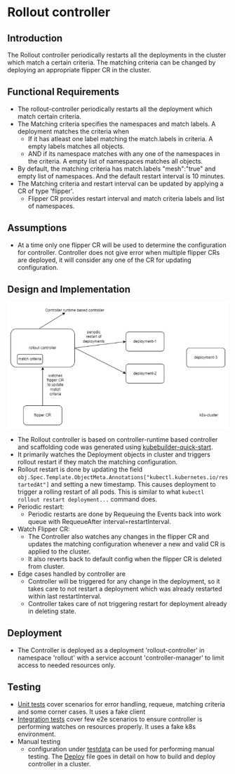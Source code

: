 # Rollout controller

## Introduction
  The Rollout controller periodically restarts all the deployments in the cluster which match a certain criteria. The matching criteria can be changed by deploying an appropriate flipper CR in the cluster.

## Functional Requirements
- The rollout-controller periodically restarts all the deployment which match certain criteria.
- The Matching criteria specifies the namespaces and match labels. A deployment matches the criteria when
  - If it has atleast one label matching the match.labels in criteria. A empty labels matches all objects.
  - AND if its namespace matches with any one of the namespaces in the criteria. A empty list of namespaces matches all objects.
- By default, the matching criteria has match.labels "mesh":"true" and empty list of namespaces. And the default restart interval is 10 minutes.
- The Matching criteria and restart interval can be updated by applying a CR of type 'flipper'.
  - Flipper CR provides restart interval and match criteria labels and list of namespaces.

## Assumptions
- At a time only one flipper CR will be used to determine the configuration for controller. Controller does not give error when multiple flipper CRs are deployed, it will consider any one of the CR for updating configuration.

## Design and Implementation
![Rollout-Controller](./rollout.jpg)
- The Rollout controller is based on controller-runtime based controller and scaffolding code was generated using  [kubebuilder-quick-start](https://book.kubebuilder.io/quick-start).
- It primarily watches the Deployment objects in cluster and triggers rollout restart if they match the matching configuration.
- Rollout restart is done by updating the field `obj.Spec.Template.ObjectMeta.Annotations["kubectl.kubernetes.io/restartedAt"]` and setting a new timestamp. This causes deployment to trigger a rolling restart of all pods. This is similar to what `kubectl rollout restart deployment...` command does.
- Periodic restart:
  - Periodic restarts are done by Requeuing the Events back into work queue with RequeueAfter interval=restartInterval.
- Watch Flipper CR:
  - The Controller also watches any changes in the flipper CR and updates the matching configuration whenever a new and valid CR is applied to the cluster.
  - It also reverts back to default config when the flipper CR is deleted from cluster.
- Edge cases handled by controller are
  - Controller will be triggered for any change in the deployment, so it takes care to not restart a deployment which was already restarted within last restartInterval. 
  - Controller takes care of not triggering restart for deployment already in deleting state.

## Deployment
- The Controller is deployed as a deployment 'rollout-controller' in namespace 'rollout' with a service account 'controller-manager' to limit access to needed resources only.

## Testing
- [Unit tests](./pkg/rollout/controller_test.go) cover scenarios for error handling, requeue, matching criteria and some corner cases. It uses a fake client
- [Integration tests](./pkg/rollout/controller_integration_test.go) cover few e2e scenarios to ensure controller is performing watches on resources properly. It uses a fake k8s environment.
- Manual testing
  - configuration under [testdata](./testdata/) can be used for performing manual testing. The [Deploy](./Deploy.md) file goes in detail on how to build and deploy controller in a cluster.